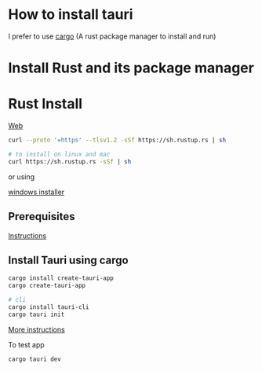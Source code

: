 # How to install tauri

I prefer to use [cargo](https://doc.rust-lang.org/cargo/getting-started/installation.html) (A rust package manager to install and run)


# Install Rust and its package manager

# Rust Install
[Web](https://www.rust-lang.org/tools/install)

```bash
curl --proto '=https' --tlsv1.2 -sSf https://sh.rustup.rs | sh
```

```bash
# to install on linux and mac
curl https://sh.rustup.rs -sSf | sh
```
or using

[windows installer](https://win.rustup.rs/)

## Prerequisites

[Instructions](https://tauri.app/v1/guides/getting-started/prerequisites/)

## Install Tauri using cargo

```bash
cargo install create-tauri-app
cargo create-tauri-app

# cli
cargo install tauri-cli
cargo tauri init

```

[More instructions](https://tauri.app/v1/guides/getting-started/setup/html-css-js)

To test app 


```bash
cargo tauri dev

```



